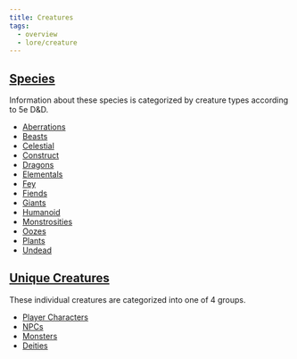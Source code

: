```yaml
---
title: Creatures
tags:
  - overview
  - lore/creature
---
```


## [Species](./species/index.md)

Information about these species is categorized by creature types according to 5e D&D.

- [Aberrations](species/aberration/index.md)
- [Beasts](species/beast/index.md)
- [Celestial](species/celestial/index.md)
- [Construct](species/construct/index.md)
- [Dragons](species/dragon/index.md)
- [Elementals](species/elemental/index.md)
- [Fey](species/fey/index.md)
- [Fiends](species/fiend/index.md)
- [Giants](species/giant/index.md)
- [Humanoid](species/humanoid/index.md)
- [Monstrosities](species/monstrosity/index.md)
- [Oozes](species/ooze/index.md)
- [Plants](species/plant/index.md)
- [Undead](species/undead/index.md)

## [Unique Creatures](unique/index.md)

These individual creatures are categorized into one of 4 groups.

- [Player Characters](unique/pc/index.md)
- [NPCs](unique/npc/index.md)
- [Monsters](./unique/monster/index.md)
- [Deities](unique/deity/index.md)
